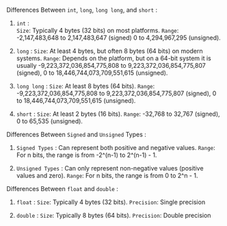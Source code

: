 Differences Between `int`, `long`, `long long`, and `short` :     
      
1. `int` :       
           `Size`: Typically 4 bytes (32 bits) on most platforms.
           `Range`: -2,147,483,648 to 2,147,483,647 (signed) 0 to 4,294,967,295 (unsigned).

2. `long` :
            `Size`: At least 4 bytes, but often 8 bytes (64 bits) on modern systems.
            `Range`: Depends on the platform, but on a 64-bit system it is usually -9,223,372,036,854,775,808 to 9,223,372,036,854,775,807 (signed), 0 to 18,446,744,073,709,551,615 (unsigned).

3. `long long` :
            `Size`: At least 8 bytes (64 bits).
            `Range`: -9,223,372,036,854,775,808 to 9,223,372,036,854,775,807 (signed), 0 to 18,446,744,073,709,551,615 (unsigned).

4. `short` :
            `Size`: At least 2 bytes (16 bits).
            `Range`: -32,768 to 32,767 (signed), 0 to 65,535 (unsigned).


Differences Between `Signed` and `Unsigned` Types :

1. `Signed Types` :
            Can represent both positive and negative values.
            `Range`: For n bits, the range is from -2^(n-1) to 2^(n-1) - 1.

2. `Unsigned Types` :
            Can only represent non-negative values (positive values and zero).
            `Range`: For n bits, the range is from 0 to 2^n - 1.


Differences Between `float` and `double` :

1. `float` :
            `Size`: Typically 4 bytes (32 bits).
            `Precision`: Single precision

2. `double` :
            `Size`: Typically 8 bytes (64 bits).
            `Precision`: Double precision
